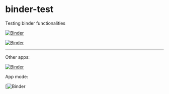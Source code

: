 # binder-test
Testing binder functionalities

[![Binder](https://mybinder.org/badge_logo.svg)](https://mybinder.org/v2/gh/MMStojiljkovic/binder-test/main?filepath=index.ipynb)

[![Binder](https://mybinder.org/badge_logo.svg)](https://hub.gke2.mybinder.org/user/mmstojiljkovic-binder-test-o8amfqcb/lab)

----

Other apps:

[![Binder](https://mybinder.org/badge_logo.svg)](https://mybinder.org/v2/gh/MMStojiljkovic/binder-test/main?filepath=notebooks%2Ftest-ipywidgets%2Ftest-ipywidgets.ipynb)

App mode:

[![Binder](https://hub.gke2.mybinder.org/user/mmstojiljkovic-binder-test-an7fjgwq/apps/notebooks/test-ipywidgets/test-ipywidgets.ipynb?appmode_scroll=0)
